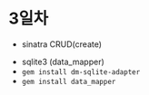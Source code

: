 # 3일차

- sinatra CRUD(create)
 * sqlite3 (data_mapper)
 * `gem install dm-sqlite-adapter`
 * `gem install data_mapper`